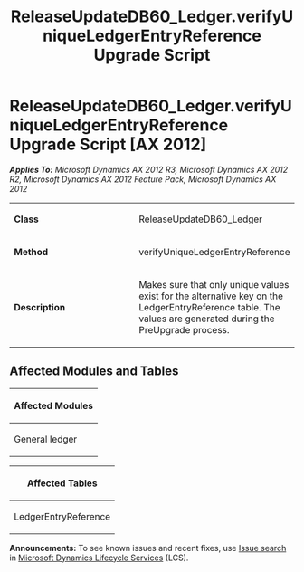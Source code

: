 ﻿---
title: ReleaseUpdateDB60_Ledger.verifyUniqueLedgerEntryReference Upgrade Script
TOCTitle: ReleaseUpdateDB60_Ledger.verifyUniqueLedgerEntryReference Upgrade Script
ms:assetid: 9845f4cf-a7b2-05f7-c6bc-21bd63d75b8e
ms:mtpsurl: https://msdn.microsoft.com/en-us/library/JJ686238(v=AX.60)
ms:contentKeyID: 49709939
ms.date: 05/18/2015
mtps_version: v=AX.60
---

# ReleaseUpdateDB60\_Ledger.verifyUniqueLedgerEntryReference Upgrade Script [AX 2012]


_**Applies To:** Microsoft Dynamics AX 2012 R3, Microsoft Dynamics AX 2012 R2, Microsoft Dynamics AX 2012 Feature Pack, Microsoft Dynamics AX 2012_

<table>
<colgroup>
<col style="width: 50%" />
<col style="width: 50%" />
</colgroup>
<tbody>
<tr class="odd">
<td><p><strong>Class</strong></p></td>
<td><p>ReleaseUpdateDB60_Ledger</p></td>
</tr>
<tr class="even">
<td><p><strong>Method</strong></p></td>
<td><p>verifyUniqueLedgerEntryReference</p></td>
</tr>
<tr class="odd">
<td><p><strong>Description</strong></p></td>
<td><p>Makes sure that only unique values exist for the alternative key on the LedgerEntryReference table. The values are generated during the PreUpgrade process.</p></td>
</tr>
</tbody>
</table>


## Affected Modules and Tables

<table>
<colgroup>
<col style="width: 100%" />
</colgroup>
<thead>
<tr class="header">
<th><p>Affected Modules</p></th>
</tr>
</thead>
<tbody>
<tr class="odd">
<td><p>General ledger</p></td>
</tr>
</tbody>
</table>


<table>
<colgroup>
<col style="width: 100%" />
</colgroup>
<thead>
<tr class="header">
<th><p>Affected Tables</p></th>
</tr>
</thead>
<tbody>
<tr class="odd">
<td><p>LedgerEntryReference</p></td>
</tr>
</tbody>
</table>

  
**Announcements:** To see known issues and recent fixes, use [Issue search](http://go.microsoft.com/fwlink/?linkid=389258) in [Microsoft Dynamics Lifecycle Services](http://go.microsoft.com/fwlink/?linkid=306505) (LCS).

